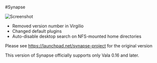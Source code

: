 #Synapse

![Screenshot](http://i.imgur.com/Eq30gcf.png)

*   Removed version number in Virgilio
*   Changed default plugins
*   Auto-disable desktop search on NFS-mounted home directories

Please see https://launchpad.net/synapse-project for the original version

This version of Synapse officially supports only Vala 0.16 and later.